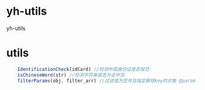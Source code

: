 # yh-utils
yh-utils
# utils

``` js
	IdentificationCheck(idCard) //检测中国身份证是否规范
	isChineseWord(str) //检测字符串是否为全中文
	filterParams(obj, filter_arr) //过滤值为空并且指定删除key的对象 @param obj Object{};filter_arr Array<String>
```

